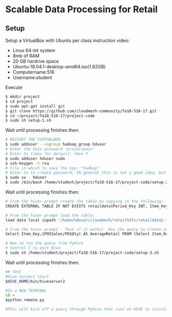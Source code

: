 # Scalable Data Processing for Retail

## Setup

Setup a VirtualBox with Ubuntu per class instruction video:
* Linux 64-bit system
* 8mb of RAM
* 20 GB hardrive space
* Ubuntu-18.04.1-desktop-amd64.iso(1.82GB)
* Computername:516
* Username:student

Execute

```bash
$ mkdir project
$ cd project
$ sudo apt-get install git
$ git clone https://github.com/cloudmesh-community/fa18-516-17.git
$ cd ~/project/fa18-516-17/project-code
$ sudo sh setup-1.sh
```

Wait until processing finishes then:

```bash
# RESTART THE VIRTUALBOX
$ sudo adduser --ingroup hadoop_group hduser
# Enter the Unix password "projectpass"
# Enter 5x times for default; then Y
$ sudo adduser hduser sudo
$ ssh-keygen -t rsa
# File in which to save the key: "hadkey"
# Enter 2x to create password. IN general this is not a good idea, but for this case we make an exception.
$ sudo su - hduser
$ sudo /bin/bash /home/student/project/fa18-516-17/project-code/setup-2.sh

```

Wait until processing finishes then:

```bash
# From the hive> prompt create the table by copying in the following:
CREATE EXTERNAL TABLE IF NOT EXISTS retaildata(Period_Key INT, Item_Key INT, Store_Key INT, POSQty INT, POSSales DOUBLE, Demand_Dollars DOUBLE) ROW FORMAT DELIMITED FIELDS TERMINATED BY '\t' STORED AS TEXTFILE LOCATION '/home/hduser/cloudmesh/retailhdfs/hivedbtable.txt' TBLPROPERTIES("skip.header.line.count"="1");

# From the hive> prompt load the table:
load data local inpath '/home/hduser/cloudmesh/retailhdfs/retaildata2.txt' into table retaildata;

# From the hive> prompt - Test if it works!  Run the query to create average price
Select Item_Key,(POSSales/POSQty) AS AverageRetail FROM (Select Item_Key, sum(POSSales) AS POSSales, sum(POSQty) AS POSQty From retaildata GROUP BY Item_Key) byitem ORDER BY Item_Key;

# Now to run the query from PyHive
# Control C to exit Hive
$ sudo sh /home/student/project/fa18-516-17/project-code/setup-3.sh

```

Wait until processing finishes then:

```bash
## Test
#Hive Server2 start
$HIVE_HOME/bin/hiveserver2

#In a NEW TERMINAL
cd ~
$python remote.py

#This will kick off a query through PyHive that runs on HIVE to calculate the average price by item
```


